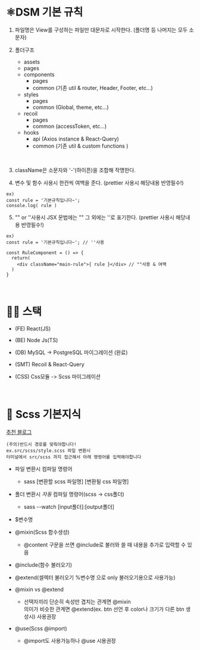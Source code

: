# ⚛️DSM 기본 규칙

1. 파일명은 View를 구성하는 파일만 대문자로 시작한다. (폴더명 등 나머지는 모두 소문자)

2. 폴더구조
   - assets
   - pages
   - components
     - pages
     - common (기존 util & router, Header, Footer, etc...)
   - styles
     - pages
     - common (Global, theme, etc...)
   - recoil
     - pages
     - common (accessToken, etc...)
   - hooks
     - api (Axios instance & React-Query)
     - common (기존 util & custom functions )

</br>

3. className은 소문자와 '-'(하이픈)을 조합해 작명한다.

4. 변수 및 함수 사용시 한칸씩 여백을 준다. (prettier 사용시 해당내용 반영필수!)

```
ex)
const rule = '기본규칙입니다~';
console.log( rule )
```

5. "" or ''사용시 JSX 문법에는 "" 그 외에는 ''로 표기한다. (prettier 사용시 해당내용 반영필수!)

```
ex)
const rule = '기본규칙입니다~'; // ''사용

const RuleComponent = () => {
  return(
    <div className="main-rule">{ rule }</div> // ""사용 & 여백
  )
}
```

</br>

# 👩‍💻 스택

- (FE) React(JS)
- (BE) Node Js(TS)
- (DB) MySQL -> PostgreSQL 마이그레이션 (완료)

- (SMT) Recoil & React-Query
- (CSS) Css모듈 -> Scss 마이그레이션

</br>

# 🎨 Scss 기본지식

[추천 블로그](https://nykim.work/97)

```
(주의)반드시 경로를 맞춰야합니다!
ex.src/scss/style.scss 파일 변환시
터미널에서 src/scss 까지 접근해서 아래 명령어를 입력해야합니다
```
- 파일 변환시 컴파일 명령어
  - sass [변환할 scss 파일명] [변환될 css 파일명]
- 폴더 변환시 *자동* 컴파일 명령어(scss -> css폴더)
  - sass --watch [input폴더]:[output폴더]
- $변수명
- @mixin(Scss 함수생성)
   - @content 구문을 쓰면 @include로 불러와 쓸 때 내용을 추가로 입력할 수 있음
- @include(함수 불러오기)
- @extend(셀렉터 불러오기 %변수명 으로 only 불러오기용으로 사용가능)
- @mixin vs @extend
  - 선택자끼리 단순히 속성만 겹치는 관계면 @mixin </br>
    의미가 비슷한 관계면 @extend(ex. btn 선언 후 color나 크기가 다른 btn 생성시) 사용권장
- @use(Scss @import) </br>

  - @import도 사용가능하나 @use 시용권장

  </br>
